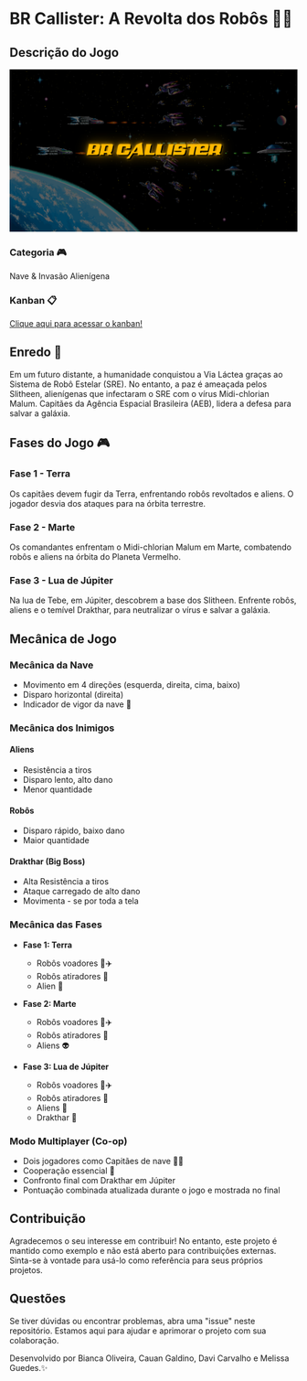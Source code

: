 # BR Callister: A Revolta dos Robôs 🚀🤖

## Descrição do Jogo
![Imagem do Jogo](https://github.com/Davicbm/BR-Callister/blob/development/planosFundo/fundomenu.png)
### Categoria 🎮
Nave & Invasão Alienígena

### Kanban 📋
[Clique aqui para acessar o kanban!](https://github.com/users/cauanlgaldino/projects/1/views/1)

## Enredo 🌌

Em um futuro distante, a humanidade conquistou a Via Láctea graças ao Sistema de Robô Estelar (SRE). No entanto, a paz é ameaçada pelos Slitheen, alienígenas que infectaram o SRE com o vírus Midi-chlorian Malum. Capitães da Agência Espacial Brasileira (AEB), lidera a defesa para salvar a galáxia.

## Fases do Jogo 🎮

### Fase 1 - Terra
Os capitães devem fugir da Terra, enfrentando robôs revoltados e aliens. O jogador desvia dos ataques para na órbita terrestre.

### Fase 2 - Marte
Os comandantes enfrentam o Midi-chlorian Malum em Marte, combatendo robôs e aliens na órbita do Planeta Vermelho.

### Fase 3 - Lua de Júpiter
Na lua de Tebe, em Júpiter, descobrem a base dos Slitheen. Enfrente robôs, aliens e o temível Drakthar, para neutralizar o vírus e salvar a galáxia.

## Mecânica de Jogo

### Mecânica da Nave
- Movimento em 4 direções (esquerda, direita, cima, baixo)
- Disparo horizontal (direita)
- Indicador de vigor da nave 💪

### Mecânica dos Inimigos

#### Aliens
- Resistência a tiros
- Disparo lento, alto dano
- Menor quantidade

#### Robôs
- Disparo rápido, baixo dano
- Maior quantidade

#### Drakthar (Big Boss)
- Alta Resistência a tiros
- Ataque carregado de alto dano
- Movimenta - se por toda a tela 

### Mecânica das Fases

- **Fase 1: Terra**
  - Robôs voadores 🤖✈️
  - Robôs atiradores 🔫
  - Alien 👾

- **Fase 2: Marte**
  - Robôs voadores 🤖✈️
  - Robôs atiradores 🔫
  - Aliens 👽

- **Fase 3: Lua de Júpiter**
  - Robôs voadores 🤖✈️
  - Robôs atiradores 🔫
  - Aliens 👾
  - Drakthar 🦑

### Modo Multiplayer (Co-op)
- Dois jogadores como Capitães de nave 🚀🚀
- Cooperação essencial 🤝
- Confronto final com Drakthar em Júpiter
- Pontuação combinada atualizada durante o jogo e mostrada no final

## Contribuição

Agradecemos o seu interesse em contribuir! No entanto, este projeto é mantido como exemplo e não está aberto para contribuições externas. Sinta-se à vontade para usá-lo como referência para seus próprios projetos.

## Questões

Se tiver dúvidas ou encontrar problemas, abra uma "issue" neste repositório. Estamos aqui para ajudar e aprimorar o projeto com sua colaboração.

Desenvolvido por Bianca Oliveira, Cauan Galdino, Davi Carvalho e Melissa Guedes.✨
